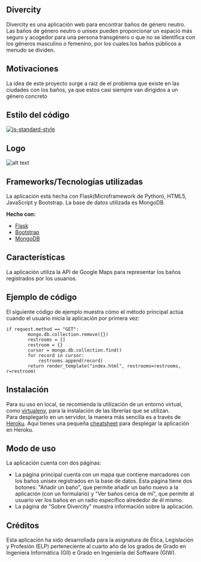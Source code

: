 ## Divercity
Divercity es una aplicación web para encontrar baños de género neutro.
Las baños de género neutro o unisex pueden proporcionar un espacio más seguro y acogedor para una persona transgénero o que no se identifica con los géneros masculino o femenino, por los cuales los baños públicos a menudo se dividen.

## Motivaciones
La idea de este proyecto surge a raíz de el problema que existe en las ciudades con los baños, ya que estos casi siempre van dirigidos a un género concreto

## Estilo del código

[![js-standard-style](https://img.shields.io/badge/code%20style-standard-brightgreen.svg?style=flat)](https://github.com/feross/standard)
 
## Logo
![alt text](https://github.com/Divercity/Divercity/blob/master/static/img/logo.jpg)

## Frameworks/Tecnologías utilizadas
La aplicación está hecha con Flask(Microframework de Python), HTML5, JavaScript y Bootstrap. La base de datos utilizada es MongoDB.

<b>Hecho con:</b>
- [Flask](http://flask.pocoo.org/)
- [Bootstrap](https://getbootstrap.com/)
- [MongoDB](https://www.mongodb.com)

## Características
La aplicación utiliza la API de Google Maps para representar los baños registrados por los usuarios.

## Ejemplo de código
El siguiente código de ejemplo muestra cómo el método principal actúa cuando el usuario inicia la aplicación por primera vez:

```
if request.method == "GET":
        mongo.db.collection.remove({})
        restrooms = []
        restroom = {}
        cursor = mongo.db.collection.find()
        for record in cursor:
            restrooms.append(record)
        return render_template("index.html", restrooms=restrooms, r=restroom)
```
## Instalación
Para su uso en local, se recomienda la utilización de un entorno virtual, como [virtualenv](https://virtualenv.pypa.io), para la instalación de las librerías que se utilizan.
<br>
Para desplegarlo en un servidor, la manera más sencilla es a través de [Heroku](https://www.heroku.com). Aquí tienes una pequeña [cheatsheet](https://github.com/AxelJunes/MLaaS/blob/master/heroku_cheatsheet.txt) para desplegar la aplicación en Heroku.

## Modo de uso
La aplicación cuenta con dos páginas:
- La página principal cuenta con un mapa que contiene marcadores con los baños unisex registrados en la base de datos. Esta página tiene dos botones: "Añadir un baño", que permite añadir un baño nuevo a la aplicación (con un formulario) y "Ver baños cerca de mí", que permite al usuario ver los baños en un radio específico alrededor de él mismo.
- La página de "Sobre Divercity" muestra información sobre la aplicación.

## Créditos
Esta aplicación ha sido desarrollada para la asignatura de Ética, Legislación y Profesión (ELP) perteneciente al cuarto año de los grados de Grado en Ingeniera Informática (GII) e Grado en Ingeniería del Software (GIW).
